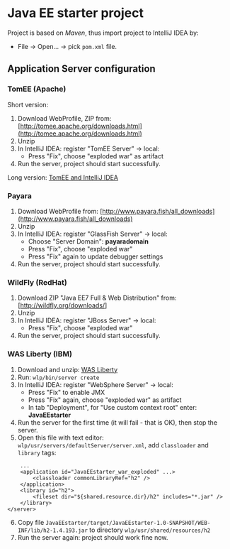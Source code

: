 # Java EE starter project
Project is based on *Maven*, thus import project to IntelliJ IDEA by:
* File -> Open... -> pick `pom.xml` file.

## Application Server configuration

### TomEE (Apache)
Short version:
1. Download WebProfile, ZIP from: [http://tomee.apache.org/downloads.html](http://tomee.apache.org/downloads.html)
2. Unzip
4. In IntelliJ IDEA: register "TomEE Server" -> local:
    * Press "Fix", choose "exploded war" as artifact
5. Run the server, project should start successfully.

Long version: [TomEE and IntelliJ IDEA](http://tomee.apache.org/tomee-and-intellij.html)

### Payara
1. Download WebProfile from: [http://www.payara.fish/all_downloads](http://www.payara.fish/all_downloads)
2. Unzip
3. In IntelliJ IDEA: register "GlassFish Server" -> local:
    * Choose "Server Domain": **payaradomain**
    * Press "Fix", choose "exploded war"
    * Press "Fix" again to update debugger settings
4. Run the server, project should start successfully.

### WildFly (RedHat)
1. Download ZIP "Java EE7 Full & Web Distribution" from: [http://wildfly.org/downloads/]
2. Unzip
3. In IntelliJ IDEA: register "JBoss Server" -> local:
    * Press "Fix", choose "exploded war"
4. Run the server, project should start successfully.

### WAS Liberty (IBM)
1. Download and unzip: [WAS Liberty](https://developer.ibm.com/wasdev/downloads/#asset/runtimes-wlp-webProfile7)
2. Run: `wlp/bin/server create`
3. In IntelliJ IDEA: register "WebSphere Server" -> local:
    * Press "Fix" to enable JMX
    * Press "Fix" again, choose "exploded war" as artifact
    * In tab "Deployment", for "Use custom context root" enter: **JavaEEstarter**
4. Run the server for the first time (it will fail - that is OK), then stop the server.
5. Open this file with text editor: `wlp/usr/servers/defaultServer/server.xml`, 
   add `classloader` and `library` tags:
```
    ...
    <application id="JavaEEstarter_war_exploded" ...>
        <classloader commonLibraryRef="h2" />
    </application>
    <library id="h2">
        <fileset dir="${shared.resource.dir}/h2" includes="*.jar" />
    </library>
</server>
```
6. Copy file `JavaEEstarter/target/JavaEEstarter-1.0-SNAPSHOT/WEB-INF/lib/h2-1.4.193.jar`
   to directory `wlp/usr/shared/resources/h2`
7. Run the server again: project should work fine now.

